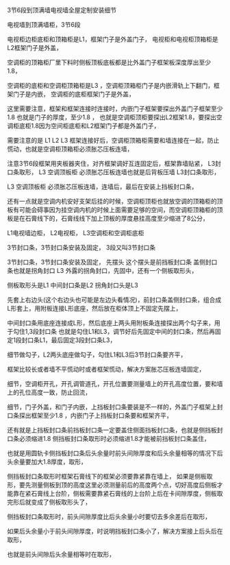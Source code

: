 3节6段到顶满墙电视墙全屋定制安装细节

电视墙到顶满墙柜，3节6段

电视柜边柜底柜和顶箱柜是L1，框架门子是外盖门子， 电视柜和电视柜顶箱柜是L2框架门子是外盖，

空调柜的顶箱柜厂里下料时侧板顶板底板都是比外盖门子框架板深度厚出至少1.8，

空调柜的底柜和空调柜顶箱柜是L3 ，空调柜顶箱柜门子是内嵌滑轨上下翻门，框架门子是内嵌， 空调柜的底柜框架门子是外盖，

这里需要注意，框架和框架连接时连接时，内嵌门子框架要探出外盖门子框架至少1.8 也就是门子的厚度，至少1.8 ， 也就是空调柜顶柜要探出L2框架1.8，要探出空调柜底柜1.8因为空间柜底柜和L2框架门子都是外盖门子，

需要注意的是 L1 L2 L3 框架连接好后，空调柜顶箱柜需要和墙连接在一起，防止慌动，也就是空调柜顶箱柜必须胀芯压板连墙，

注意3节6段框架用夹板器夹住，对齐框架调好互连固定后，框架靠墙贴紧， L3封口条取形， L3 空调顶板柜 必须胀芯压板连墙也就是后背板压墙 L3封口条取形，

L3 空调顶板柜 必须胀芯压板连墙，连墙后，最后在安装上挡板封口条，

还有一点就是空调内机安好支架后挂的时候，空调柜顶柜也就放空调的顶箱柜的顶板有可能会碍事因为挂空调内机的时候上面需要足够的空间，而空调柜顶箱柜的顶板是在石膏线下的，石膏线线下加上顶板的厚度悬挂高度至少缩进了8公分，

L1电视墙边柜， L2电视柜， L3空调柜和空调柜底柜

3节封口条，3节封口条安装及固定， 3段又叫3节封口条

3节封口条，3节封口条安装及固定， 先摆头 这个摆头是前挡板封口条 盖侧封口条也就是拐角封口 L3 外露的拐角封口，先固中，还有一个侧板取形头，

侧板取形头是L1 中间封口条是L2 拐角封口头是L3

先套上右边头(这个右边头也可能是左边头看情况)，前封口条盖侧封口条，组合成L形套上，用附板连接L形底座，然后放在柜体顶上不固定先摆上，

中间封口条用底座连接成L形，然后底座上两头用附板条连接探出两个勾子来，用于勾住1,3段封口条 也就是勾住L1和L3，调节好后先固定中间的封口条，然后再固定1段封口条L1，最后固定3段封口条L3，

细节做勾子，L2两头底座做勾子，勾住L1和L3后3节封口条要齐平，

框架比较长或者墙不平慌动时或者框架慌动，解决方案胀芯压板连墙固定，

细节，空调柜开孔，开孔调管道孔，开孔位置要测量墙上的开孔高度位置，要和墙上的孔位高度一致，防止回流，

细节，门子外盖，和门子内嵌，上挡板封口条要装是不一样的，外盖门子框架上封口条探出框架至少1.8 ，内嵌门子上挡板封口条要和框架齐平，

还有就是上挡板封口条前挡板封口条一定要盖住侧面挡板封口条，也就是侧挡板封口条必须缩进1.8 侧挡板封口条取形时必须缩进1.8才能被前挡板封口条盖住，

也就是用圆轨卡侧挡板封口条后头余量时前头间隙厚度和后头余量相等的情况下后头余量要加大1.8厚度，取形，

侧挡板封口条取形时框架石膏线下的框架必须要靠紧靠在墙上， 如果是侧板取形，要先测量侧板到顶的高度这里必须测量前后的高度两个点，切好高度后侧板才能靠在紧石膏线上台阶，侧板需要靠紧石膏线的上台阶上后在卡间隙厚度，侧板取完形后就变成了侧板取形头了，

侧挡板封口条取形时，前头间隙厚度比后头余量小时要切去多余差后在取形，

如果后头余量小于前头间隙厚度，时说明挡板封口条小了，解决方案接上后头后在取形，

也就是前头间隙后头余量相等时在取形，




